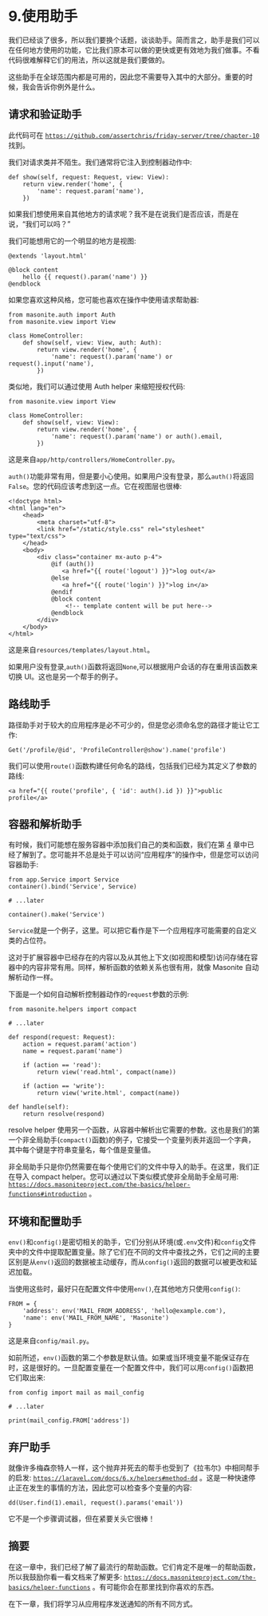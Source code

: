# 9.使用助手

我们已经谈了很多，所以我们要换个话题，谈谈助手。简而言之，助手是我们可以在任何地方使用的功能，它比我们原本可以做的更快或更有效地为我们做事。不看代码很难解释它们的用法，所以这就是我们要做的。

这些助手在全球范围内都是可用的，因此您不需要导入其中的大部分。重要的时候，我会告诉你例外是什么。

## 请求和验证助手

此代码可在 [`https://github.com/assertchris/friday-server/tree/chapter-10`](https://github.com/assertchris/friday-server/tree/chapter-10) 找到。

我们对请求类并不陌生。我们通常将它注入到控制器动作中:

```
def show(self, request: Request, view: View):
    return view.render('home', {
        'name': request.param('name'),
    })

```

如果我们想使用来自其他地方的请求呢？我不是在说我们是否应该，而是在说，“我们可以吗？”

我们可能想用它的一个明显的地方是视图:

```
@extends 'layout.html'

@block content
    hello {{ request().param('name') }}
@endblock

```

如果您喜欢这种风格，您可能也喜欢在操作中使用请求帮助器:

```
from masonite.auth import Auth
from masonite.view import View

class HomeController:
    def show(self, view: View, auth: Auth):
        return view.render('home', {
            'name': request().param('name') or request().input('name'),
        })

```

类似地，我们可以通过使用 Auth helper 来缩短授权代码:

```
from masonite.view import View

class HomeController:
    def show(self, view: View):
        return view.render('home', {
            'name': request().param('name') or auth().email,
        })

```

这是来自`app/http/controllers/HomeController.py`。

`auth()`功能非常有用，但是要小心使用。如果用户没有登录，那么`auth()`将返回`False`。您的代码应该考虑到这一点。它在视图层也很棒:

```
<!doctype html>
<html lang="en">
    <head>
        <meta charset="utf-8">
        <link href="/static/style.css" rel="stylesheet" type="text/css">
    </head>
    <body>
        <div class="container mx-auto p-4">
            @if (auth())
               <a href="{{ route('logout') }}">log out</a>
            @else
               <a href="{{ route('login') }}">log in</a>
            @endif
            @block content
                <!-- template content will be put here-->
            @endblock
        </div>
    </body>
</html>

```

这是来自`resources/templates/layout.html`。

如果用户没有登录,`auth()`函数将返回`None`,可以根据用户会话的存在重用该函数来切换 UI。这也是另一个帮手的例子。

## 路线助手

路径助手对于较大的应用程序是必不可少的，但是您必须命名您的路径才能让它工作:

```
Get('/profile/@id', 'ProfileController@show').name('profile')

```

我们可以使用`route()`函数构建任何命名的路线，包括我们已经为其定义了参数的路线:

```
<a href="{{ route('profile', { 'id': auth().id }) }}">public profile</a>

```

## 容器和解析助手

有时候，我们可能想在服务容器中添加我们自己的类和函数，我们在第 [4](04.html) 章中已经了解到了。您可能并不总是处于可以访问“应用程序”的操作中，但是您可以访问容器助手:

```
from app.Service import Service
container().bind('Service', Service)

# ...later

container().make('Service')

```

`Service`就是一个例子，这里。可以把它看作是下一个应用程序可能需要的自定义类的占位符。

这对于扩展容器中已经存在的内容以及从其他上下文(如视图和模型)访问存储在容器中的内容非常有用。同样，解析函数的依赖关系也很有用，就像 Masonite 自动解析动作一样。

下面是一个如何自动解析控制器动作的`request`参数的示例:

```
from masonite.helpers import compact

# ...later

def respond(request: Request):
    action = request.param('action')
    name = request.param('name')

    if (action == 'read'):
        return view('read.html', compact(name))

    if (action == 'write'):
        return view('write.html', compact(name))

def handle(self):
    return resolve(respond)

```

resolve helper 使用另一个函数，从容器中解析出它需要的参数。这也是我们的第一个非全局助手(`compact()`函数)的例子，它接受一个变量列表并返回一个字典，其中每个键是字符串变量名，每个值是变量值。

非全局助手只是你仍然需要在每个使用它们的文件中导入的助手。在这里，我们正在导入 compact helper。您可以通过以下类似模式使非全局助手全局可用: [`https://docs.masoniteproject.com/the-basics/helper-functions#introduction`](https://docs.masoniteproject.com/the-basics/helper-functions%2523introduction) 。

## 环境和配置助手

`env()`和`config()`是密切相关的助手，它们分别从环境(或`.env`文件)和`config`文件夹中的文件中提取配置变量。除了它们在不同的文件中查找之外，它们之间的主要区别是从`env()`返回的数据被主动缓存，而从`config()`返回的数据可以被更改和延迟加载。

当使用这些时，最好只在配置文件中使用`env()`,在其他地方只使用`config()`:

```
FROM = {
    'address': env('MAIL_FROM_ADDRESS', 'hello@example.com'),
    'name': env('MAIL_FROM_NAME', 'Masonite')
}

```

这是来自`config/mail.py`。

如前所述，`env()`函数的第二个参数是默认值。如果或当环境变量不能保证存在时，这是很好的。一旦配置变量在一个配置文件中，我们可以用`config()`函数把它们取出来:

```
from config import mail as mail_config

# ...later

print(mail_config.FROM['address'])

```

## 弃尸助手

就像许多梅森奈特人一样，这个抛弃并死去的帮手也受到了《拉韦尔》中相同帮手的启发: [`https://laravel.com/docs/6.x/helpers#method-dd`](https://laravel.com/docs/6.x/helpers%2523method-dd) 。这是一种快速停止正在发生的事情的方法，因此您可以检查多个变量的内容:

```
dd(User.find(1).email, request().params('email'))

```

它不是一个步骤调试器，但在紧要关头它很棒！

## 摘要

在这一章中，我们已经了解了最流行的帮助函数。它们肯定不是唯一的帮助函数，所以我鼓励你看一看文档来了解更多: [`https://docs.masoniteproject.com/the-basics/helper-functions`](https://docs.masoniteproject.com/the-basics/helper-functions) 。有可能你会在那里找到你喜欢的东西。

在下一章，我们将学习从应用程序发送通知的所有不同方式。